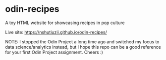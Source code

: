 # odin-recipes
A toy HTML website for showcasing recipes in pop culture

Live site: https://nshutiuzii.github.io/odin-recipes/

NOTE: I stopped the Odin Project a long time ago and switched my focus to data science/analytics instead, but I hope this repo can be a good reference for your first Odin Project assignment. Cheers :)
